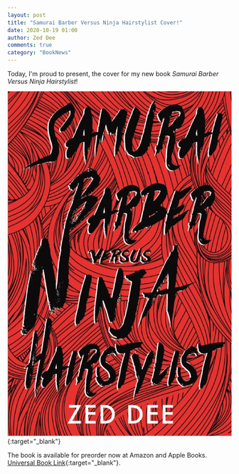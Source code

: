 ```yaml
---
layout: post
title: "Samurai Barber Versus Ninja Hairstylist Cover!"
date: 2020-10-19 01:00
author: Zed Dee
comments: true
category: "BookNews"
---
```


Today, I'm proud to present, the cover for my new book *Samurai Barber Versus Ninja Hairstylist*!

[![Front Cover](/content/images/SamuraiBarberCover.jpg)](/content/images/SamuraiBarberCover.jpg){:target="_blank"}

The book is available for preorder now at Amazon and Apple Books. [Universal Book Link](https://books2read.com/SamuraiBarberVersusNinjaHairstylist){:target="_blank"}.